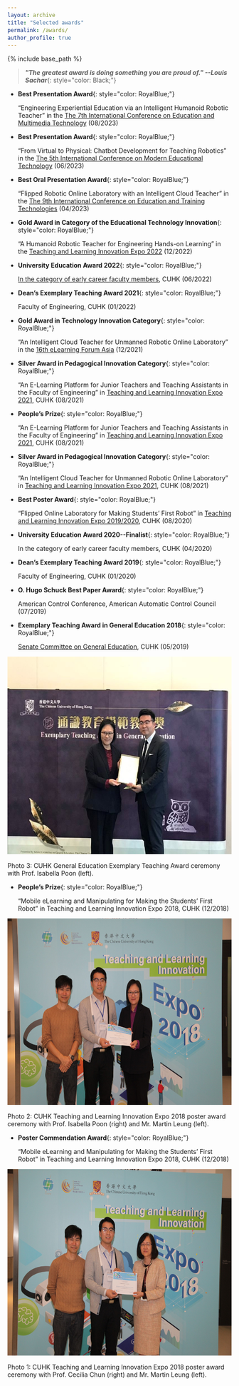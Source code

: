 ```yaml
---
layout: archive
title: "Selected awards"
permalink: /awards/
author_profile: true
---
```


{% include base_path %}

> ***"The greatest award is doing something you are proud of."   --Louis Sachar***{: style="color: Black;"} 

* **Best Presentation Award**{: style="color: RoyalBlue;"} 

    “Engineering Experiential Education via an Intelligent Humanoid Robotic Teacher” in the [The 7th International Conference on Education and Multimedia Technology](http://www.icemt.org/) (08/2023)

* **Best Presentation Award**{: style="color: RoyalBlue;"} 

    “From Virtual to Physical: Chatbot Development for Teaching Robotics” in the [The 5th International Conference on Modern Educational Technology](http://www.icmet.org/) (06/2023) 

* **Best Oral Presentation Award**{: style="color: RoyalBlue;"} 

    “Flipped Robotic Online Laboratory with an Intelligent Cloud Teacher” in the [The 9th International Conference on Education and Training Technologies](http://www.icett.org) (04/2023) 

* **Gold Award in Category of the Educational Technology Innovation**{: style="color: RoyalBlue;"} 

    “A Humanoid Robotic Teacher for Engineering Hands-on Learning” in the [Teaching and Learning Innovation Expo 2022](https://www.expo.elearning.cuhk.edu.hk/expo2022-poster-award) (12/2022) 

* **University Education Award 2022**{: style="color: RoyalBlue;"} 

   [ In the category of early career faculty members](https://www.cuhk.edu.hk/vc-exemplary-teaching-award/english/university-education-award.html), CUHK (06/2022)

* **Dean’s Exemplary Teaching Award 2021**{: style="color: RoyalBlue;"} 

    Faculty of Engineering, CUHK (01/2022)

* **Gold Award in Technology Innovation Category**{: style="color: RoyalBlue;"} 

    “An Intelligent Cloud Teacher for Unmanned Robotic Online Laboratory” in the [16th eLearning Forum Asia](https://awards.elfasia.org/pastawardswinner) (12/2021)

* **Silver Award in Pedagogical Innovation Category**{: style="color: RoyalBlue;"} 

    “An E-Learning Platform for Junior Teachers and Teaching Assistants in the Faculty of Engineering” in [Teaching and Learning Innovation Expo 2021](https://www.cuhk.edu.hk/eLearning/expo2021/poster-awards/), CUHK (08/2021)

* **People’s Prize**{: style="color: RoyalBlue;"} 

    “An E-Learning Platform for Junior Teachers and Teaching Assistants in the Faculty of Engineering” in [Teaching and Learning Innovation Expo 2021](https://www.cuhk.edu.hk/eLearning/expo2021/poster-awards/), CUHK (08/2021)

* **Silver Award in Pedagogical Innovation Category**{: style="color: RoyalBlue;"} 

    “An Intelligent Cloud Teacher for Unmanned Robotic Online Laboratory” in [Teaching and Learning Innovation Expo 2021](https://www.cuhk.edu.hk/eLearning/expo2021/poster-awards/), CUHK (08/2021)

* **Best Poster Award**{: style="color: RoyalBlue;"} 

    “Flipped Online Laboratory for Making Students’ First Robot” in [Teaching and Learning Innovation Expo 2019/2020](https://www.elearning.cuhk.edu.hk/expo2019-awards), CUHK (08/2020)

* **University Education Award 2020--Finalist**{: style="color: RoyalBlue;"} 

    In the category of early career faculty members, CUHK (04/2020)

* **Dean’s Exemplary Teaching Award 2019**{: style="color: RoyalBlue;"} 

    Faculty of Engineering, CUHK (01/2020)

* **O. Hugo Schuck Best Paper Award**{: style="color: RoyalBlue;"} 

    American Control Conference, American Automatic Control Council (07/2019)

* **Exemplary Teaching Award in General Education 2018**{: style="color: RoyalBlue;"} 

    [Senate Committee on General Education](https://www.oge.cuhk.edu.hk/index.php/en/teaching-a-learning/exemplary-teaching-award-in-general-education/past-ceremonies/2018/1642-2018-eta-han-dongkun), CUHK (05/2019)
    
<img src="/images/eta_general_education_2018.jpg" alt="IEEE" style="width:591px;height:443px;">

Photo 3: CUHK General Education Exemplary Teaching Award ceremony with Prof. Isabella Poon (left).

* **People’s Prize**{: style="color: RoyalBlue;"} 

    “Mobile eLearning and Manipulating for Making the Students’ First Robot” in Teaching and Learning Innovation Expo 2018, CUHK (12/2018)
    
<img src="/images/peoples_prize_tlexpo2018.jpg" alt="IEEE" style="width:627px;height:418px;">

Photo 2: CUHK Teaching and Learning Innovation Expo 2018 poster award ceremony with Prof. Isabella Poon (right) and Mr. Martin Leung (left).

* **Poster Commendation Award**{: style="color: RoyalBlue;"} 

    “Mobile eLearning and Manipulating for Making the Students’ First Robot” in Teaching and Learning Innovation Expo 2018, CUHK (12/2018)
    
<img src="/images/poster_commendation_award_tlexpo2018.jpg" alt="IEEE" style="width:627px;height:418px;">

Photo 1: CUHK Teaching and Learning Innovation Expo 2018 poster award ceremony with Prof. Cecilia Chun (right) and Mr. Martin Leung (left).

